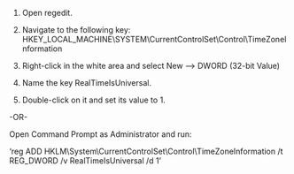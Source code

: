 1. Open regedit.

2. Navigate to the following key: HKEY_LOCAL_MACHINE\SYSTEM\CurrentControlSet\Control\TimeZoneInformation

3. Right-click in the white area and select New —> DWORD (32-bit Value)

4. Name the key RealTimeIsUniversal.

5. Double-click on it and set its value to 1.


-OR-

Open Command Prompt as Administrator and run:

‘reg ADD HKLM\System\CurrentControlSet\Control\TimeZoneInformation /t REG_DWORD /v RealTimeIsUniversal /d 1’
